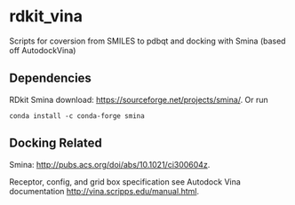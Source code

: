 # rdkit_vina
Scripts for coversion from SMILES to pdbqt and docking with Smina (based off AutodockVina)

## Dependencies
RDkit
Smina download: https://sourceforge.net/projects/smina/.
Or run
```
conda install -c conda-forge smina
```


## Docking Related
Smina: http://pubs.acs.org/doi/abs/10.1021/ci300604z.

Receptor, config, and grid box specification see Autodock Vina documentation http://vina.scripps.edu/manual.html.
